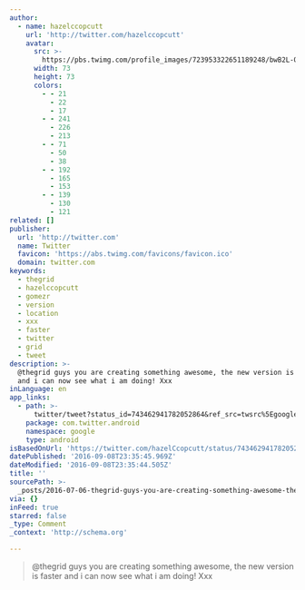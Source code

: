 ```yaml
---
author:
  - name: hazelccopcutt
    url: 'http://twitter.com/hazelccopcutt'
    avatar:
      src: >-
        https://pbs.twimg.com/profile_images/723953322651189248/bwB2L-QE_bigger.jpg
      width: 73
      height: 73
      colors:
        - - 21
          - 22
          - 17
        - - 241
          - 226
          - 213
        - - 71
          - 50
          - 38
        - - 192
          - 165
          - 153
        - - 139
          - 130
          - 121
related: []
publisher:
  url: 'http://twitter.com'
  name: Twitter
  favicon: 'https://abs.twimg.com/favicons/favicon.ico'
  domain: twitter.com
keywords:
  - thegrid
  - hazelccopcutt
  - gomezr
  - version
  - location
  - xxx
  - faster
  - twitter
  - grid
  - tweet
description: >-
  @thegrid guys you are creating something awesome, the new version is faster
  and i can now see what i am doing! Xxx
inLanguage: en
app_links:
  - path: >-
      twitter/tweet?status_id=743462941782052864&ref_src=twsrc%5Egoogle%7Ctwcamp%5Eandroidseo%7Ctwgr%5Estatus%7Ctwterm%5E743462941782052864
    package: com.twitter.android
    namespace: google
    type: android
isBasedOnUrl: 'https://twitter.com/hazelCcopcutt/status/743462941782052864'
datePublished: '2016-09-08T23:35:45.969Z'
dateModified: '2016-09-08T23:35:44.505Z'
title: ''
sourcePath: >-
  _posts/2016-07-06-thegrid-guys-you-are-creating-something-awesome-the-new-ve.md
via: {}
inFeed: true
starred: false
_type: Comment
_context: 'http://schema.org'

---
```

> @thegrid guys you are creating something awesome, the new version is faster and i can now see what i am doing! Xxx